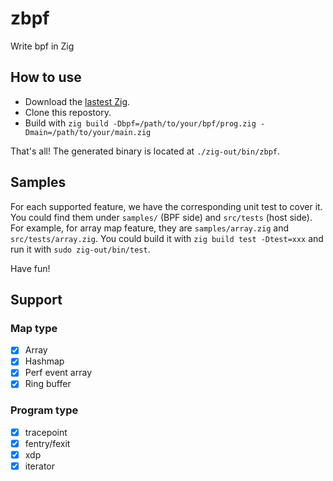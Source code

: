 # zbpf
Write bpf in Zig

## How to use

- Download the [lastest Zig](https://ziglang.org/download/).
- Clone this repostory.
- Build with `zig build -Dbpf=/path/to/your/bpf/prog.zig -Dmain=/path/to/your/main.zig`

That's all! The generated binary is located at `./zig-out/bin/zbpf`.

## Samples

For each supported feature, we have the corresponding unit test to cover it.
You could find them under `samples/` (BPF side) and `src/tests` (host side).
For example, for array map feature, they are `samples/array.zig` and `src/tests/array.zig`.
You could build it with `zig build test -Dtest=xxx` and run it with `sudo zig-out/bin/test`.

Have fun!

## Support

### Map type

- [x] Array
- [x] Hashmap
- [x] Perf event array
- [x] Ring buffer

### Program type

- [x] tracepoint
- [x] fentry/fexit
- [x] xdp
- [x] iterator
